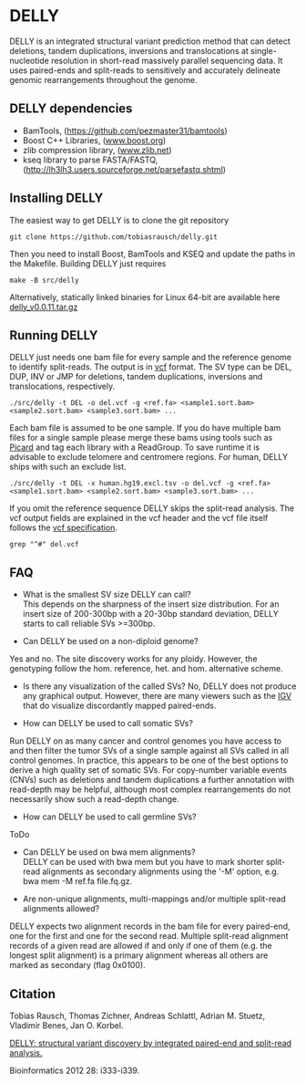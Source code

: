 DELLY
=====

DELLY is an integrated structural variant prediction method that can detect deletions, tandem duplications, inversions and translocations
at single-nucleotide resolution in short-read massively parallel sequencing data. It uses paired-ends and split-reads to sensitively and accurately
delineate genomic rearrangements throughout the genome.


DELLY dependencies
------------------

* BamTools, (https://github.com/pezmaster31/bamtools)
* Boost C++ Libraries, (www.boost.org)
* zlib compression library, (www.zlib.net)
* kseq library to parse FASTA/FASTQ, (http://lh3lh3.users.sourceforge.net/parsefastq.shtml)

Installing DELLY
----------------

The easiest way to get DELLY is to clone the git repository

`git clone https://github.com/tobiasrausch/delly.git`

Then you need to install Boost, BamTools and KSEQ and update the paths in the Makefile.
Building DELLY just requires

`make -B src/delly`

Alternatively, statically linked binaries for Linux 64-bit are available here [delly_v0.0.11.tar.gz](http://www.embl.de/~rausch/delly_v0.0.11.tar.gz)


Running DELLY
-------------

DELLY just needs one bam file for every sample and the reference genome to identify split-reads. The output is in [vcf](http://vcftools.sourceforge.net/) format.
The SV type can be DEL, DUP, INV or JMP for deletions, tandem duplications, inversions and translocations, respectively.

`./src/delly -t DEL -o del.vcf -g <ref.fa> <sample1.sort.bam> <sample2.sort.bam> <sample3.sort.bam> ...`

Each bam file is assumed to be one sample. If you do have multiple bam files for a single sample please merge these bams using tools such as [Picard](http://picard.sourceforge.net/) and tag each library with a ReadGroup. To save runtime it is advisable to exclude telomere and centromere regions. For human, DELLY ships with such an exclude list.

`./src/delly -t DEL -x human.hg19.excl.tsv -o del.vcf -g <ref.fa> <sample1.sort.bam> <sample2.sort.bam> <sample3.sort.bam> ...`

If you omit the reference sequence DELLY skips the split-read analysis. The vcf output fields are explained in the vcf header and the vcf file itself follows the [vcf specification](http://vcftools.sourceforge.net/specs.html).

`grep "^#" del.vcf`


FAQ
---
* What is the smallest SV size DELLY can call?</b><br>
This depends on the sharpness of the insert size distribution. For an insert size of 200-300bp with a 20-30bp standard deviation, DELLY starts to call reliable SVs >=300bp.

* Can DELLY be used on a non-diploid genome?

Yes and no. The site discovery works for any ploidy. However, the genotyping follow the hom. reference, het. and hom. alternative scheme.

* Is there any visualization of the called SVs?
No, DELLY does not produce any graphical output. However, there are many viewers such as the [IGV](http://www.broadinstitute.org/igv/) that do visualize discordantly mapped paired-ends.

* How can DELLY be used to call somatic SVs?

Run DELLY on as many cancer and control genomes you have access to and then filter the tumor SVs of a single sample against all SVs called in all control genomes. In practice, this appears to be one of the best options to derive a high quality set of somatic SVs. For copy-number variable events (CNVs) such as deletions and tandem duplications a further annotation with read-depth may be helpful, although most complex rearrangements do not necessarily show such a read-depth change.

* How can DELLY be used to call germline SVs?

ToDo

* Can DELLY be used on bwa mem alignments?</b><br>
DELLY can be used with bwa mem but you have to mark shorter split-read alignments as secondary alignments using the '-M' option, e.g. bwa mem -M ref.fa file.fq.gz.

* Are non-unique alignments, multi-mappings and/or multiple split-read alignments allowed?

DELLY expects two alignment records in the bam file for every paired-end, one for the first and one for the second read. Multiple split-read alignment records of a given read are allowed if and only if one of them (e.g. the longest split alignment) is a primary alignment whereas all others are marked as secondary (flag 0x0100).


Citation
--------

Tobias Rausch, Thomas Zichner, Andreas Schlattl, Adrian M. Stuetz, Vladimir Benes, Jan O. Korbel.

[DELLY: structural variant discovery by integrated paired-end and split-read analysis.](http://bioinformatics.oxfordjournals.org/content/28/18/i333.abstract)

Bioinformatics 2012 28: i333-i339.
